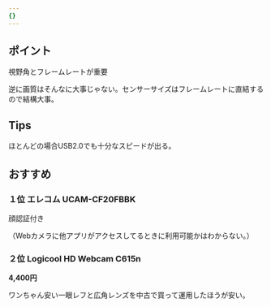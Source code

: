 ```yaml
---
{}
---
```

  

## ポイント

視野角とフレームレートが重要

逆に画質はそんなに大事じゃない。センサーサイズはフレームレートに直結するので結構大事。

## Tips

ほとんどの場合USB2.0でも十分なスピードが出る。

  

  

## おすすめ

  

### １位 エレコム **UCAM-CF20FBBK**

  

顔認証付き

（Webカメラに他アプリがアクセスしてるときに利用可能かはわからない。）

  

### ２位 Logicool **HD Webcam C615n**

**4,400円**

  

  

  

  

  

  

ワンちゃん安い一眼レフと広角レンズを中古で買って運用したほうが安い。
